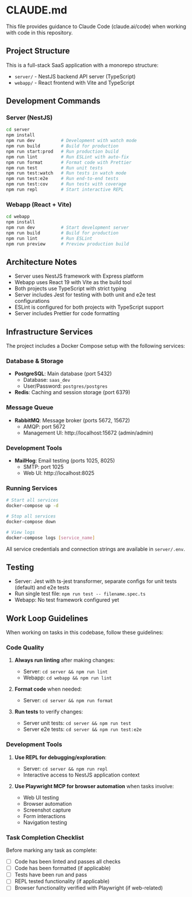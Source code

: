 # CLAUDE.md

This file provides guidance to Claude Code (claude.ai/code) when working with code in this repository.

## Project Structure

This is a full-stack SaaS application with a monorepo structure:

- `server/` - NestJS backend API server (TypeScript)
- `webapp/` - React frontend with Vite and TypeScript

## Development Commands

### Server (NestJS)
```bash
cd server
npm install
npm run dev          # Development with watch mode
npm run build        # Build for production
npm run start:prod   # Run production build
npm run lint         # Run ESLint with auto-fix
npm run format       # Format code with Prettier
npm run test         # Run unit tests
npm run test:watch   # Run tests in watch mode
npm run test:e2e     # Run end-to-end tests
npm run test:cov     # Run tests with coverage
npm run repl         # Start interactive REPL
```

### Webapp (React + Vite)
```bash
cd webapp
npm install
npm run dev          # Start development server
npm run build        # Build for production
npm run lint         # Run ESLint
npm run preview      # Preview production build
```

## Architecture Notes

- Server uses NestJS framework with Express platform
- Webapp uses React 19 with Vite as the build tool
- Both projects use TypeScript with strict typing
- Server includes Jest for testing with both unit and e2e test configurations
- ESLint is configured for both projects with TypeScript support
- Server includes Prettier for code formatting

## Infrastructure Services

The project includes a Docker Compose setup with the following services:

### Database & Storage
- **PostgreSQL**: Main database (port 5432)
  - Database: `saas_dev`
  - User/Password: `postgres/postgres`
- **Redis**: Caching and session storage (port 6379)

### Message Queue
- **RabbitMQ**: Message broker (ports 5672, 15672)
  - AMQP: port 5672
  - Management UI: http://localhost:15672 (admin/admin)

### Development Tools
- **MailHog**: Email testing (ports 1025, 8025)
  - SMTP: port 1025
  - Web UI: http://localhost:8025

### Running Services
```bash
# Start all services
docker-compose up -d

# Stop all services
docker-compose down

# View logs
docker-compose logs [service_name]
```

All service credentials and connection strings are available in `server/.env`.

## Testing

- Server: Jest with ts-jest transformer, separate configs for unit tests (default) and e2e tests
- Run single test file: `npm run test -- filename.spec.ts`
- Webapp: No test framework configured yet

## Work Loop Guidelines

When working on tasks in this codebase, follow these guidelines:

### Code Quality
1. **Always run linting** after making changes:
   - Server: `cd server && npm run lint`
   - Webapp: `cd webapp && npm run lint`

2. **Format code** when needed:
   - Server: `cd server && npm run format`

3. **Run tests** to verify changes:
   - Server unit tests: `cd server && npm run test`
   - Server e2e tests: `cd server && npm run test:e2e`

### Development Tools
1. **Use REPL for debugging/exploration**:
   - Server: `cd server && npm run repl`
   - Interactive access to NestJS application context

2. **Use Playwright MCP for browser automation** when tasks involve:
   - Web UI testing
   - Browser automation
   - Screenshot capture
   - Form interactions
   - Navigation testing

### Task Completion Checklist
Before marking any task as complete:
- [ ] Code has been linted and passes all checks
- [ ] Code has been formatted (if applicable)
- [ ] Tests have been run and pass
- [ ] REPL tested functionality (if applicable)
- [ ] Browser functionality verified with Playwright (if web-related)